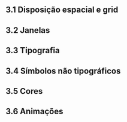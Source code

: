 ## 3.1 Disposição espacial e grid

## 3.2 Janelas

## 3.3 Tipografia

## 3.4 Símbolos não tipográficos

## 3.5 Cores

## 3.6 Animações